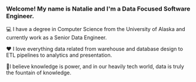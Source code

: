 ### Welcome! My name is Natalie and I'm a Data Focused Software Engineer.

:computer: I have a degree in Computer Science from the University of Alaska and currently work as a Senior Data Engineer.  

:heart: I love everything data related from warehouse and database design to ETL pipelines to analytics and presentation.  

:star2:I believe knowledge is power, and in our heavily tech world, data is truly the fountain of knowledge.



